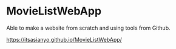 # MovieListWebApp
Able to make a website from scratch and using tools from Github. 

https://itsasianyo.github.io/MovieListWebApp/
